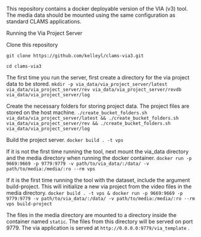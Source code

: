 This repository contains a docker deployable version of the VIA (v3) tool.
The media data should be mounted using the same configuration as standard CLAMS applications. 

Running the Via Project Server

Clone this repository

```git clone https://github.com/kelleyl/clams-via3.git```

```cd clams-via3```


The first time you run the server, first create a directory for the via project data to be stored. 
```mkdir -p via_data/via_project_server/latest via_data/via_project_server/rev via_data/via_project_server/revdb via_data/via_project_server/log```

Create the necessary folders for storing project data. The project files are stored on the host machine.
```./create_bucket_folders.sh via_data/via_project_server/latest && ./create_bucket_folders.sh via_data/via_project_server/rev && ./create_bucket_folders.sh via_data/via_project_server/log```


Build the project server.
```docker build . -t vps```

If it is not the first time running the tool, next mount the via_data directory and the media directory when running the docker container. 
```docker run -p 9669:9669 -p 9779:9779 -v path/to/via_data/:/data/ -v path/to/media:/media/:ro --rm vps```

If it is the first time running the tool with the dataset, include the argument build-project. This will initialize a new via project from the video files in the media directory.
```docker build . -t vps & docker run -p 9669:9669 -p 9779:9779 -v path/to/via_data/:/data/ -v path/to/media:/media/:ro --rm vps build-project ```

The files in the media directory are mounted to a directory inside the container named `static`. The files from this directory will be served on port 9779. The via application is served at ```http://0.0.0.0:9779/via_template``` . 
